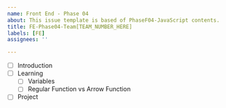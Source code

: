 ```yaml
---
name: Front End - Phase 04
about: This issue template is based of PhaseF04-JavaScript contents.
title: FE-Phase04-Team[TEAM_NUMBER_HERE]
labels: [FE]
assignees: ''

---
```


- [ ] Introduction
- [ ] Learning
  - [ ] Variables
  - [ ] Regular Function vs Arrow Function
- [ ] Project

